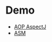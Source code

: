 # Demo
 - [AOP AspectJ](https://github.com/motcwang/AndroidDemo/tree/master/AOPDemo)
 - [ASM](https://github.com/motcwang/AndroidDemo/tree/master/ASMDemo)
